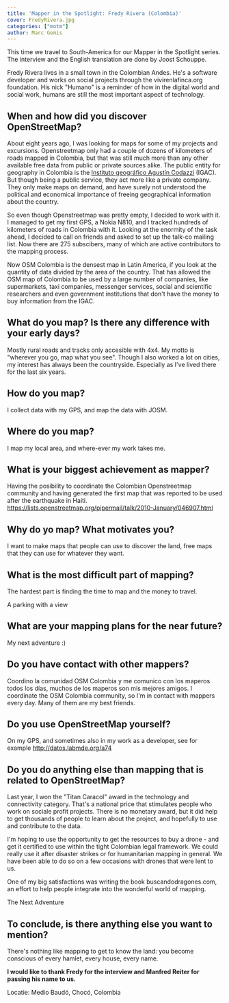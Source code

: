 ```yaml
---
title: 'Mapper in the Spotlight: Fredy Rivera (Colombia)'
cover: FredyRivera.jpg
categories: ["motm"]
author: Marc Gemis
---
```


This time we travel to South-America for our Mapper in the Spotlight series. The interview and the English translation are done by Joost Schouppe.

Fredy Rivera lives in a small town in the Colombian Andes. He's a software developer and works on social projects through the vivirenlafinca.org foundation. His nick "Humano" is a reminder of how in the digital world and social work, humans are still the most important aspect of technology.

## When and how did you discover OpenStreetMap?

About eight years ago, I was looking for maps for some of my projects and excursions. Openstreetmap only had a couple of dozens of kilometers of roads mapped in Colombia, but that was still much more than any other available free data from public or private sources alike. The public entity for geography in Colombia is the [Instituto geográfico Agustín Codazzi](http://www.igac.gov.co/igac) (IGAC). But though being a public service, they act more like a private company. They only make maps on demand, and have surely not understood the political and economical importance of freeing geographical information about the country.

So even though Openstreetmap was pretty empty, I decided to work with it. I managed to get my first GPS, a Nokia N810, and I tracked hundreds of kilometers of roads in Colombia with it. Looking at the enormity of the task ahead, I decided to call on friends and asked to set up the talk-co mailing list. Now there are 275 subscibers, many of which are active contributors to the mapping process.

Now OSM Colombia is the densest map in Latin America, if you look at the quantity of data divided by the area of the country. That has allowed the OSM map of Colombia to be used by a large number of companies, like supermarkets, taxi companies, messenger services, social and scientific researchers and even government institutions that don't have the money to buy information from the IGAC.

## What do you map? Is there any difference with your early days?

Mostly rural roads and tracks only accesible with 4x4. My motto is "wherever you go, map what you see". Though I also worked a lot on cities, my interest has always been the countryside. Especially as I've lived there for the last six years.

## How do you map?

I collect data with my GPS, and map the data with JOSM.

## Where do you map?

I map my local area, and where-ever my work takes me.

## What is your biggest achievement as mapper?

Having the posibility to coordinate the Colombian Openstreetmap community and having generated the first map that was reported to be used after the earthquake in Haiti. <https://lists.openstreetmap.org/pipermail/talk/2010-January/046907.html>

## Why do yo map? What motivates you?

I want to make maps that people can use to discover the land, free maps that they can use for whatever they want.

## What is the most difficult part of mapping?

The hardest part is finding the time to map and the money to travel.

A parking with a view

## What are your mapping plans for the near future?

My next adventure :)

## Do you have contact with other mappers?

Coordino la comunidad OSM Colombia y me comunico con los maperos todos los días, muchos de los maperos son mis mejores amigos. I coordinate the OSM Colombia community, so I'm in contact with mappers every day. Many of them are my best friends.

## Do you use OpenStreetMap yourself?

On my GPS, and sometimes also in my work as a developer, see for example <http://datos.labmde.org/a74>

## Do you do anything else than mapping that is related to OpenStreetMap?

Last year, I won the "Titan Caracol" award in the technology and connectivity category. That's a national price that stimulates people who work on sociale profit projects. There is no monetary award, but it did help to get thousands of people to learn about the project, and hopefully to use and contribute to the data.

I'm hoping to use the opportunity to get the resources to buy a drone - and get it certified to use within the tight Colombian legal framework. We could really use it after disaster strikes or for humanitarian mapping in general. We have been able to do so on a few occasions with drones that were lent to us.

One of my big satisfactions was writing the book buscandodragones.com, an effort to help people integrate into the wonderful world of mapping.

The Next Adventure

## To conclude, is there anything else you want to mention?

There's nothing like mapping to get to know the land: you become conscious of every hamlet, every house, every name.

**I would like to thank Fredy for the interview and Manfred Reiter for passing his name to us.**

Locatie: Medio Baudó, Chocó, Colombia
